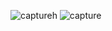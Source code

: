 ![captureh](https://github.com/user-attachments/assets/97b09988-748e-454d-a755-f17c1289b333)
![capture](https://github.com/user-attachments/assets/6cb37ff1-7766-4d54-9e10-a487e3731f5f)

